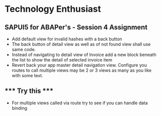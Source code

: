 # Technology Enthusiast
## SAPUI5 for ABAPer's - Session 4 Assignment
- Add default view for invalid hashes with a back button
- The back button of detail view as well as of not found view shall use same code.
- Instead of navigating to detail view of Invoice add a new block beneath the list to show the detail of selected invoice item
- Revert back your app master detail navigation view. Configure you routes to call multiple views may be 2 or 3 views as many as you like with some text.

## *** Try this ***
- For multiple views called via route try to see if you can handle data binding 
